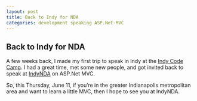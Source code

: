 ```yaml
---
layout: post
title: Back to Indy for NDA
categories: development speaking ASP.Net-MVC
---
```

## Back to Indy for NDA

A few weeks back, I made my first trip to speak in Indy at the [Indy Code Camp](http://www.indycodecamp.org/). I had a great time, met some new people, and got invited back to speak at [IndyNDA](http://indynda.org/) on ASP.Net MVC.

So, this Thursday, June 11, if you’re in the greater Indianapolis metropolitan area and want to learn a little MVC, then I hope to see you at IndyNDA.
